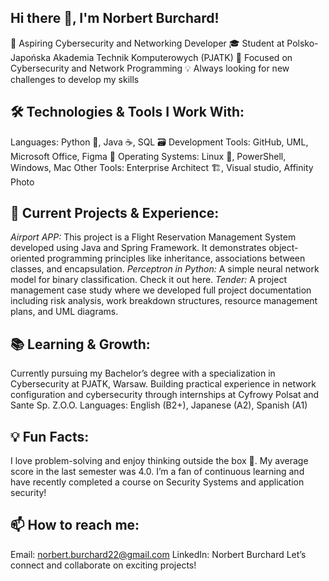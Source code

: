 ## Hi there 👋, I'm Norbert Burchard!

🚀 Aspiring Cybersecurity and Networking Developer
🎓 Student at Polsko-Japońska Akademia Technik Komputerowych (PJATK)
🔐 Focused on Cybersecurity and Network Programming
💡 Always looking for new challenges to develop my skills

## 🛠️ Technologies & Tools I Work With:
Languages: Python 🐍, Java ☕, SQL 🗃️
Development Tools: GitHub, UML, Microsoft Office, Figma 🎨
Operating Systems: Linux 🐧, PowerShell, Windows, Mac
Other Tools: Enterprise Architect 🏗️, Visual studio, Affinity Photo 

## 💼 Current Projects & Experience:
 *Airport APP:* This project is a Flight Reservation Management System developed using Java and Spring Framework. It demonstrates object-oriented programming principles like inheritance, associations between classes, and encapsulation.
*Perceptron in Python:* A simple neural network model for binary classification. Check it out here.
*Tender:* A project management case study where we developed full project documentation including risk analysis, work breakdown structures, resource management plans, and UML diagrams.

## 📚 Learning & Growth:
Currently pursuing my Bachelor’s degree with a specialization in Cybersecurity at PJATK, Warsaw.
Building practical experience in network configuration and cybersecurity through internships at Cyfrowy Polsat and Sante Sp. Z.O.O.
Languages: English (B2+), Japanese (A2), Spanish (A1)

## 💡 Fun Facts:
I love problem-solving and enjoy thinking outside the box 🧠.
My average score in the last semester was 4.0.
I’m a fan of continuous learning and have recently completed a course on Security Systems and application security!

## 📫 How to reach me:
Email: norbert.burchard22@gmail.com
LinkedIn: Norbert Burchard
Let’s connect and collaborate on exciting projects!
